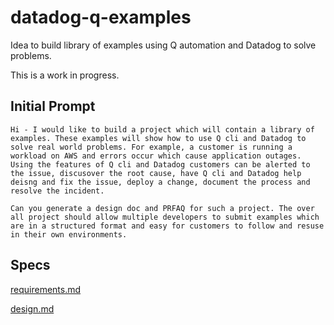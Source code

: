 # datadog-q-examples

Idea to build library of examples using Q automation and Datadog to solve problems.

This is a work in progress.

## Initial Prompt

```
Hi - I would like to build a project which will contain a library of examples. These examples will show how to use Q cli and Datadog to solve real world problems. For example, a customer is running a workload on AWS and errors occur which cause application outages. Using the features of Q cli and Datadog customers can be alerted to the issue, discusover the root cause, have Q cli and Datadog help deisng and fix the issue, deploy a change, document the process and resolve the incident. 

Can you generate a design doc and PRFAQ for such a project. The over all project should allow multiple developers to submit examples which are in a structured format and easy for customers to follow and resuse in their own environments.
```

## Specs

[requirements.md](.kiro/specs/datadog-q-examples/requirements.md)

[design.md](.kiro/specs/datadog-q-examples/design.md)
